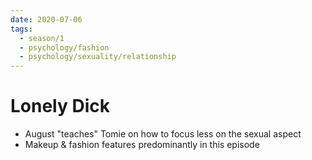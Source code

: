 ```yaml
---
date: 2020-07-06
tags:
  - season/1
  - psychology/fashion
  - psychology/sexuality/relationship
---
```


# Lonely Dick

- August "teaches" Tomie on how to focus less on the sexual aspect
- Makeup & fashion features predominantly in this episode